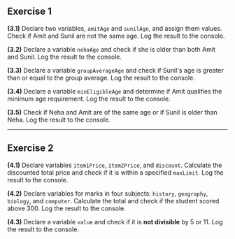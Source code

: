 ## Exercise 1

**(3.1)** Declare two variables, `amitAge` and `sunilAge`, and assign them values. Check if Amit and Sunil are not the same age. Log the result to the console.

**(3.2)** Declare a variable `nehaAge` and check if she is older than both Amit and Sunil. Log the result to the console.

**(3.3)** Declare a variable `groupAverageAge` and check if Sunil's age is greater than or equal to the group average. Log the result to the console.

**(3.4)** Declare a variable `minEligibleAge` and determine if Amit qualifies the minimum age requirement. Log the result to the console.

**(3.5)** Check if Neha and Amit are of the same age or if Sunil is older than Neha. Log the result to the console.

---

## Exercise 2

**(4.1)** Declare variables `item1Price`, `item2Price`, and `discount`. Calculate the discounted total price and check if it is within a specified `maxLimit`. Log the result to the console.

**(4.2)** Declare variables for marks in four subjects: `history`, `geography`, `biology`, and `computer`. Calculate the total and check if the student scored above 300. Log the result to the console.

**(4.3)** Declare a variable `value` and check if it is **not divisible** by 5 or 11. Log the result to the console.
